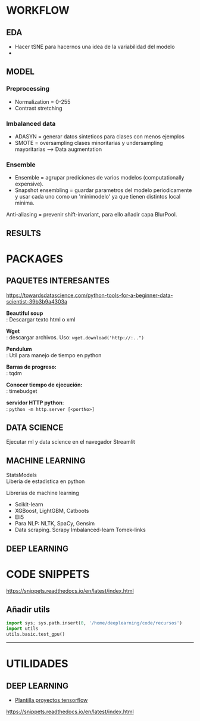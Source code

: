 # WORKFLOW

## EDA

* Hacer tSNE para hacernos una idea de la variabilidad del modelo
* 
## MODEL

### Preprocessing

* Normalization = 0-255
* Contrast stretching

### Imbalanced data

* ADASYN = generar datos sinteticos para clases con menos ejemplos
* SMOTE = oversampling clases minoritarias y undersampling mayoritarias --> Data augmentation


### Ensemble

* Ensemble = agrupar prediciones de varios modelos (computationally expensive).
* Snapshot ensembling = guardar parametros del modelo periodicamente y usar cada uno como un 'minimodelo' ya que tienen distintos local minima.

Anti-aliasing = prevenir shift-invariant, para ello añadir capa BlurPool.


## RESULTS





# PACKAGES

## PAQUETES INTERESANTES 

https://towardsdatascience.com/python-tools-for-a-beginner-data-scientist-39b3b9a4303a

**Beautiful soup**  
:	Descargar texto html o xml

**Wget**  
:	descargar archivos. 
	Uso: `wget.download('http://:..")`

**Pendulum**  
: Util para manejo de tiempo en python

**Barras de progreso:**  
:	tqdm

**Conocer tiempo de ejecución:**  
:	timebudget

**servidor HTTP python**:  
:	`python -m http.server [<portNo>]`


## DATA SCIENCE

Ejecutar ml y data science en el navegador
Streamlit

## MACHINE LEARNING

StatsModels  
	Liberia de estadistica en python

Librerias de machine learning 

* Scikit-learn
* XGBoost, LightGBM, Catboots
* Eli5
* Para NLP: NLTK, SpaCy, Gensim
* Data scraping. Scrapy
Imbalanced-learn
                Tomek-links

## DEEP LEARNING


# CODE SNIPPETS
https://snippets.readthedocs.io/en/latest/index.html

## Añadir utils
```python
import sys; sys.path.insert(0, '/home/deeplearning/code/recursos')
import utils
utils.basic.test_gpu()
```




---

# UTILIDADES

## DEEP LEARNING

* [Plantilla proyectos tensorflow](https://github.com/Mrgemy95/Tensorflow-Project-Template)

https://snippets.readthedocs.io/en/latest/index.html
